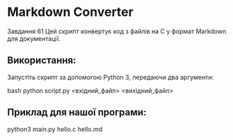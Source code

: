 # Markdown Converter

Завдання 61
Цей скрипт конвертує код з файлів на C у формат Markdown для документації. 

## Використання:
Запустіть скрипт за допомогою Python 3, передаючи два аргументи:

bash
python script.py <вхідний_файл> <вихідний_файл>

## Приклад для нашої програми:
python3 main.py hello.c hello.md
